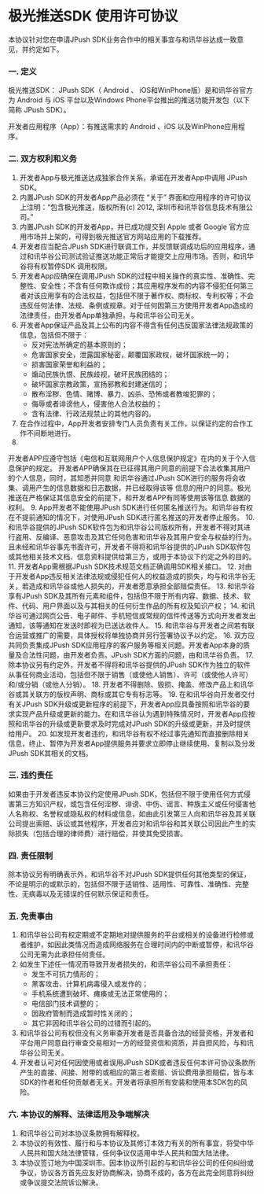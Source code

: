 # 极光推送SDK 使用许可协议
本协议针对您在申请JPush SDK业务合作中的相关事宜与和讯华谷达成一致意见，并约定如下。

### 一. 定义
极光推送SDK： JPush SDK（ Android 、 iOS和WinPhone版）是和讯华谷官方为 Android 与 iOS 平台以及Windows Phone平台推出的推送功能开发包（以下简称 JPush SDK）。

开发者应用程序（App）：有推送需求的 Android 、iOS 以及WinPhone应用程序。

### 二. 双方权利和义务
1. 开发者App与极光推送达成独家合作关系，承诺在开发者App中调用 JPush SDK。
2. 内置JPush SDK的开发者App产品必须在 “关于” 界面和应用程序的许可协议上注明：“包含极光推送，版权所有(c) 2012, 深圳市和讯华谷信息技术有限公司。”
3. 内置JPush SDK的开发者App，并已成功提交到 Apple 或者 Google 官方应用市场并上架的，可得到极光推送官方网站应用的下载推荐。
4. 开发者应当配合JPush SDK进行联调工作，并反馈联调成功后的应用程序，通过和讯华谷公司测试验证推送功能正常后才能提交上应用市场。否则，和讯华谷将有权暂停SDK 调用权限。
5. 开发者App应确保在调用JPush SDK的过程中相关操作的真实性、准确性、完整性、安全性；不含有任何欺诈成份；其应用程序发布的内容不侵犯任何第三者对该应用享有的合法权益，包括但不限于著作权、商标权、专利权等；不会违反任何法律、法规、条例或规章。对于任何因第三方使用开发者App造成的法律责任，由开发者App单独承担，与和讯华谷公司无关。
6. 开发者App保证产品及其上公布的内容不得含有任何违反国家法律法规政策的信息，包括但不限于：
	+ 反对宪法所确定的基本原则的；
	+ 危害国家安全，泄露国家秘密，颠覆国家政权，破坏国家统一的；
	+ 损害国家荣誉和利益的；
	+ 煽动民族仇恨、民族歧视，破坏民族团结的；
	+ 破坏国家宗教政策，宣扬邪教和封建迷信的；
	+ 散布淫秽、色情、赌博、暴力、凶杀、恐怖或者教唆犯罪的；
	+ 侮辱或者诽谤他人，侵害他人合法权益的；
	+ 含有法律、行政法规禁止的其他内容的。
7. 在合作过程中，App开发者安排专门人员负责有关工作，以保证约定的合作工作不间断地进行。
8.
开发者APP应遵守包括《电信和互联网用户个人信息保护规定》在内的关于个人信息保护的规定。
开发者APP确保其在已征得其用户同意的前提下合法收集其用户的个人信息，同时，其知悉并同意
和讯华谷通过JPush SDK进行的服务将会收集、调用产生的信息数据和日志数据，并已经取得该等
信息的用户的同意。极光推送在严格保证其信息安全的前提下，和开发者APP有同等使用该等信息
数据的权利。
9. App开发者不能使用JPush 
SDK进行任何匿名推送行为。和讯华谷有权在不提前通知的情况下，对使用JPush SDK进行匿名推送的开发者停止服务。
10. 和讯华谷提供的JPush SDK软件包为和讯华谷公司版权所有，开发者不得对其进行盗用、反编译、恶意攻击及其它任何危害和讯华谷及其用户安全与权益的行为。且未经和讯华谷事先书面许可，开发者不得将和讯华谷提供的JPush SDK软件包或其他相关技术文档、信息资料提供给第三方，或用于本协议下约定之外的目的。
11. 开发者App需根据JPush SDK技术规范文档正确调用SDK相关接口。
12. 对由于开发者App违反相关法律法规或侵犯任何人的权益造成的损失，均与和讯华谷无关，若造成和讯华谷或他人损失的，开发者愿意承担全部赔偿责任。
13. 和讯华谷享有JPush SDK及其所有元素和组件，包括但不限于所有内容、数据、技术、软件、代码、用户界面以及与其相关的任何衍生作品的所有权及知识产权；
14. 和讯华谷可通过网页公告、电子邮件、手机短信或常规的信件传送等方式向开发者发出通知，该等通知在发送时即视为已送达收件人。
15. 和讯华谷与开发者之间若有联合运营或推广的需要，具体授权将单独协商并另行签署协议予以约定。
16. 双方应共同负责集成JPush SDK应用程序的客户服务等相关问题。开发者App本身的质量及合法性问题，由开发者负责。JPush SDK方面的问题，由和讯华谷负责。
17. 除本协议另有约定外，开发者不得将和讯华谷提供的JPush SDK作为独立的软件从事任何商业活动，包括但不限于销售（或使他人销售）、许可（或使他人许可）和/或分销（或他人分销）。
18. 开发者不得删除、毁损、掩盖、修改产品上和讯华谷或其关联方的版权声明、商标或其它专有标志等。
19. 在和讯华谷向开发者交付有关JPush SDK升级或更新程序的前提下，开发者App应具备按照和讯华谷的要求实现产品升级或更新的能力。在和讯华谷认为遇到特殊情况时，开发者App应按照和讯华谷的升级或更新要求及时完成对JPush SDK的升级或更新，并及时提供给用户。
20.
如发现开发者违约，和讯华谷有权不经过事先通知而直接删除相关信息，终止、暂停为开发者App提供服务并要求立即停止继续使用、复制以及分发JPush SDK其相关的文档。

### 三. 违约责任
如果由于开发者违反本协议约定使用JPush SDK，包括但不限于使用任何方式侵害第三方知识产权，或包含任何淫秽、诽谤、中伤、谣言、种族主义或任何侵害他人名称权、名誉权或隐私权的材料或信息，如由此引发第三人向和讯华谷及其关联公司提出索赔、诉讼或其他程序，开发者应对和讯华谷和其关联公司因此产生的实际损失（包括合理的律师费）进行赔偿，并使其免受损害。

### 四. 责任限制
除本协议另有明确表示外，和讯华谷不对JPush SDK提供任何其他类型的保证，不论是明示的或默示的，包括但不限于适销性、适用性、可靠性、准确性、完整性、无病毒以及无错误的任何默示保证和责任。

### 五. 免责事由
1. 和讯华谷公司有权定期或不定期地对提供服务的平台或相关的设备进行检修或者维护，如因此类情况而造成网络服务在合理时间内的中断或暂停，和讯华谷公司无需为此承担任何责任。
2. 如发生下述任一情况而导致开发者损失的，和讯华谷公司不承担责任：
	+ 发生不可抗力情形的；
	+ 黑客攻击、计算机病毒侵入或发作的；
	+ 手机系统遭到破坏、瘫痪或无法正常使用的；
	+ 电信部门技术调整的；
	+ 因政府管制而造成暂时性关闭的；
	+ 其它非因和讯华谷公司的过错而引起的。
3. 和讯华谷公司有权但没有义务审查开发者是否具备合法的经营资格，开发者和平台用户同意自行审查交易相对一方的经营资信和资质，并自担风险，与和讯华谷公司无关。
4. 开发者认可对任何因使用或者误用JPush SDK或者违反任何本许可协议条款所产生的直接、间接、附带的或相应的第三者索赔、诉讼费用承担赔偿，皆与本SDK的作者和任何贡献者无关。开发者将承担所有安装和使用本SDK包的风险。
### 六. 本协议的解释、法律适用及争端解决
1. 和讯华谷公司对本协议条款拥有解释权。
2. 本协议的有效性、履行和与本协议及其修订本效力有关的所有事宜，将受中华人民共和国大陆法律管辖，任何争议仅适用中华人民共和国大陆法律。
3. 本协议签订地为中国深圳市。因本协议所引起的与和讯华谷公司的任何纠纷或争议，协议各方首先应友好协商解决，协商不成的，各方在此完全同意将纠纷或争议提交法院诉讼解决。

